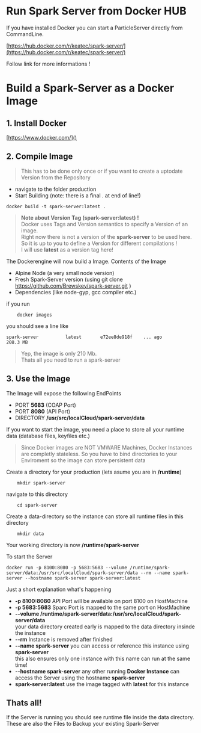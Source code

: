 
# Run Spark Server from Docker HUB

If you have installed Docker you can start a ParticleServer directly from CommandLine.

[https://hub.docker.com/r/keatec/spark-server/](https://hub.docker.com/r/keatec/spark-server/)

Follow link for more informations !


# Build a Spark-Server as a Docker Image

## 1. Install Docker

[https://www.docker.com/]()

## 2. Compile Image

> This has to be done only once or if you want to create a uptodate Version from the Repository

* navigate to the folder production
* Start Building (note: there is a final . at end of line!)
```shell
docker build -t spark-server:latest .
```
 > **Note about Version Tag (spark-server:latest) !**   
 Docker uses Tags and Version semantics to specify a Version of an image.  
 Right now there is not a version of the **spark-server** to be used here.  
So it is up to you to define a Version for different compilations !  
I will use **latest**  as a version tag here!
 
 > 

The Dockerengine will now build a Image. Contents of the Image
* Alpine Node (a very small node version)
* Fresh Spark-Server version (using git clone https://github.com/Brewskey/spark-server.git \)
* Dependencies (like node-gyp, gcc compiler etc.)

if you run 
```shell
    docker images
```
you should see a line like 
```shell
spark-server          latest       e72ee8de918f    ... ago        208.3 MB
```

> Yep, the image is only 210 Mb.   
Thats all you need to run a spark-server

## 3. Use the Image

The Image will expose the following EndPoints
* PORT **5683** (COAP Port)
* PORT **8080** (API Port)
* DIRECTORY **/usr/src/localCloud/spark-server/data**

If you want to start the image, you need a place to store all your runtime data (database files, keyfiles etc.)

> Since Docker images are NOT VMWARE Machines, Docker Instances are completly stateless. So you have to bind directories to your Enviroment so the image can store persistent data

Create a directory for your production (lets asume you are in **/runtime**)
```shell
    mkdir spark-server
``` 

navigate to this directory
```shell
    cd spark-server
``` 

Create a data-directory so the instance can store all runtime files in this directory
```shell
    mkdir data
``` 

Your working directory is now **/runtime/spark-server**

To start the Server 

```shell
docker run -p 8100:8080 -p 5683:5683 --volume /runtime/spark-server/data:/usr/src/localCloud/spark-server/data --rm --name spark-server --hostname spark-server spark-server:latest
``` 

Just a short explanation what's happening

* **-p 8100:8080** API Port will be available on port 8100 on HostMachine
* **-p 5683:5683** Sparc Port is mapped to the same port on HostMachine
* **--volume /runtime/spark-server/data:/usr/src/localCloud/spark-server/data**   
your data directory created early is mapped to the data directory insinde the instance
* **--rm** Instance is removed after finished
* **--name spark-server** you can access or reference this instance using **spark-server**   
this also ensures only one instance with this name can run at the same time!
* **--hostname spark-server** any other running **Docker Instance** can access the Server using the hostname **spark-server**
* **spark-server:latest** use the image tagged with **latest** for this instance

## Thats all!

If the Server is running you should see runtime file inside the data directory. These are also the Files to Backup your existing Spark-Server   
